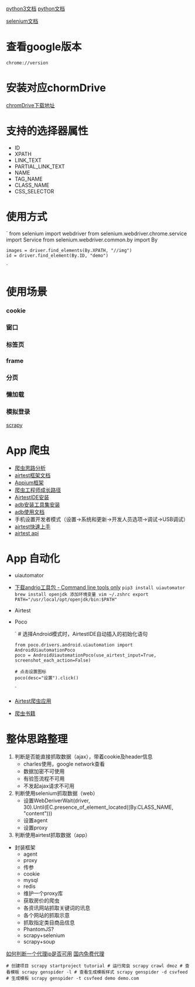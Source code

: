 [python3文档](https://docs.python.org/zh-cn/3/tutorial/index.html)
[python文档](https://www.liaoxuefeng.com/wiki/1016959663602400)

[selenium文档](https://www.selenium.dev/zh-cn/documentation/webdriver/getting_started/upgrade_to_selenium_4/)

# 查看google版本
`chrome://version`

# 安装对应chormDrive
[chromDrive下载地址](https://sites.google.com/chromium.org/driver/?pli=1)


# 支持的选择器属性

- ID
- XPATH 
- LINK_TEXT 
- PARTIAL_LINK_TEXT 
- NAME 
- TAG_NAME
- CLASS_NAME 
- CSS_SELECTOR

# 使用方式
`
    from selenium import webdriver
    from selenium.webdriver.chrome.service import Service
    from selenium.webdriver.common.by import By
    
    images = driver.find_elements(By.XPATH, "//img")
    id = driver.find_element(By.ID, "demo")
`

# 使用场景
### cookie
### 窗口
### 标签页
### frame
### 分页
### 懒加载
### 模拟登录

[scrapy](https://docs.pythontab.com/scrapy/scrapy0.24/intro/overview.html)

# App 爬虫
- [爬虫思路分析](https://zhuanlan.zhihu.com/p/343303142)
- [airtest框架文档](https://airtest.doc.io.netease.com/)
- [Appium框架](https://www.kancloud.cn/testerhome/appium_docs_cn/2001595)
- [爬虫工程师成长路径](https://cuiqingcai.com/9075.html)
- [AirtestIDE安装](https://airtest.netease.com/download.html?download=mac/AirtestIDE-mac-1.2.15.dmg&&site=io)
- [adb安装工具集安装](https://developer.android.com/studio/releases/platform-tools?hl=zh-cn)
- [adb使用文档](https://developer.android.com/studio/command-line/adb.html?hl=zh-cn)
- 手机设置开发者模式（设置->系统和更新->开发人员选项->调试->USB调试）
- [airtest快速上手](https://airtest.readthedocs.io/zh_CN/latest/README_MORE.html)
- [airtest api](https://airtest.readthedocs.io/zh_CN/latest/all_module/airtest.core.api.html)

# App 自动化
- uiautomator
- [下载andrio工具包 - Command line tools only](https://developer.android.com/studio)
    `
        pip3 install uiautomator
        brew install openjdk
        添加环境变量
        vim ~/.zshrc
        export PATH="/usr/local/opt/openjdk/bin:$PATH"
    `
- Airtest
- Poco

  `
      # 选择Android模式时，AirtestIDE自动插入的初始化语句
    
      from poco.drivers.android.uiautomation import AndroidUiautomationPoco
      poco = AndroidUiautomationPoco(use_airtest_input=True, screenshot_each_action=False)
    
      # 点击设置图标
      poco(desc="设置").click()
  `
- [Airtest爬虫应用](https://zhuanlan.zhihu.com/p/55266133)
- [爬虫书籍](https://item.jd.com/12436581.html?dist=jd)

# 整体思路整理
1. 判断是否能直接抓取数据（ajax），带着cookie及header信息
   - charles使用，google network查看
   - 数据加密不可使用
   - 有验签流程不可用
   - 不发起ajax请求不可用
2. 判断使用selenium抓取数据（web）
   - 设置WebDeriverWait(driver, 30).Until(EC.presence_of_element_located((By.CLASS_NAME, "content")))
   - 设置agent
   - 设置proxy
3. 判断使用airtest抓取数据（app）

- 封装框架
  - agent
  - proxy
  - 传参
  - cookie
  - mysql
  - redis
  - 维护一个proxy库
  - 获取房价的爬虫
  - 各资讯网站抓取关键词的讯息
  - 各个网站的抓取示意
  - 抓取指定类目商品信息
  - PhantomJS?
  - scrapy+selenium
  - scrapy+soup

[如何判断一个代理ip是否可用](https://blog.csdn.net/u011394059/article/details/104633627)
[国内免费代理](https://www.kuaidaili.com/free/)

`
    # 创建项目
    scrapy startproject tutorial
    # 运行爬虫
    scrapy crawl dmoz
    # 查看模板
    scrapy genspider -l
    # 查看生成模板样式
    scrapy genspider -d csvfeed
    # 生成模板
    scrapy genspider -t csvfeed demo demo.com
`